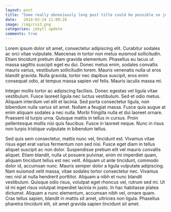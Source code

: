 ```yaml
---
layout: post
title: "Some really obnoxiously long post title could be possible so just make sure it doesn't break all the things for real, yo, okay?"
date:   2014-03-24 11:09:28
image: /img/css3.png
categories: jekyll update
comments: true
---
```


Lorem ipsum dolor sit amet, consectetur adipiscing elit. Curabitur sodales ac orci vitae vulputate. Maecenas in tortor non metus euismod sollicitudin. Etiam tincidunt pretium diam gravida elementum. Phasellus eu lacus ut massa sagittis suscipit eget eu dui. Donec metus enim, sodales convallis mauris varius, vestibulum sollicitudin lorem. Mauris venenatis nulla ut eros blandit gravida. Nulla gravida, tortor nec dapibus suscipit, eros enim consequat odio, at tempus massa sapien vel felis. Mauris iaculis massa mi.

Integer mollis tortor ac adipiscing facilisis. Donec egestas vel ligula vitae vestibulum. Fusce laoreet ligula nec luctus vestibulum. Sed et odio metus. Aliquam interdum vel elit et lacinia. Sed porta consectetur ligula, non bibendum nulla varius sit amet. Nullam a feugiat massa. Fusce quis augue at enim aliquam sodales a nec nulla. Morbi fringilla nulla et dui laoreet ornare. Praesent id turpis urna. Quisque mattis in tellus in cursus. Proin pellentesque mollis nisi quis faucibus. Fusce in laoreet neque. Nunc in risus non turpis tristique vulputate in bibendum tellus.

Sed quis sem consectetur, mattis nunc vel, tincidunt est. Vivamus vitae risus eget erat varius fermentum non sed nisi. Fusce eget diam in tellus aliquet suscipit ac non dolor. Suspendisse pretium elit vel mauris convallis aliquet. Etiam blandit, nulla ut posuere pulvinar, enim mi imperdiet quam, aliquam tincidunt tellus est nec velit. Aliquam ut ante tincidunt, commodo dolor id, accumsan nunc. Mauris semper dolor a ligula vulputate adipiscing. Nam euismod velit massa, vitae sodales tortor consectetur nec. Vivamus nec nisl at nulla hendrerit porttitor. Aliquam a nibh et nunc blandit vestibulum. Quisque odio risus, volutpat eget rhoncus vel, rutrum sed mi. Ut id mi eget risus volutpat imperdiet lacinia in justo. In hac habitasse platea dictumst. Aliquam a nunc elementum, accumsan nibh vel, ornare quam. Cras tellus sapien, blandit in mattis sit amet, ultricies non ligula. Phasellus pharetra tincidunt elit, sit amet gravida sapien tincidunt sit amet.
